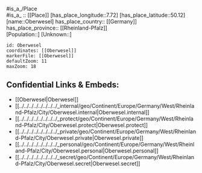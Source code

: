 ﻿---
location: [50.12,7.72] 
mapzoom: [7,12] 
mapmarker: city 
type: City
tags:
- geo/City


SpocWebEntityId: 33050
isDeleted: false
confidential: public

---
#is_a_/Place  
#is_a_ :: [[Place]] 
[has_place_longitude::7.72] 
[has_place_latitude::50.12] 
[name::Oberwesel] 
has_place_country:: [[Germany]]  
has_place_province:: [[Rheinland-Pfalz]]  
[Population::] 
[Unknown::] 


```leaflet
id: Oberwesel
coordinates: [[Oberwesel]] 
markerFile: [[Oberwesel]] 
defaultZoom: 11 
maxZoom: 18
```


## Confidential Links & Embeds: 
- [[Oberwesel|Oberwesel]]  
- [[../../../../../../../../_internal/geo/Continent/Europe/Germany/West/Rheinland-Pfalz/City/Oberwesel.internal|Oberwesel.internal]] 
- [[../../../../../../../../_protect/geo/Continent/Europe/Germany/West/Rheinland-Pfalz/City/Oberwesel.protect|Oberwesel.protect]] 
- [[../../../../../../../../_private/geo/Continent/Europe/Germany/West/Rheinland-Pfalz/City/Oberwesel.private|Oberwesel.private]] 
- [[../../../../../../../../_personal/geo/Continent/Europe/Germany/West/Rheinland-Pfalz/City/Oberwesel.personal|Oberwesel.personal]] 
- [[../../../../../../../../_secret/geo/Continent/Europe/Germany/West/Rheinland-Pfalz/City/Oberwesel.secret|Oberwesel.secret]] 
